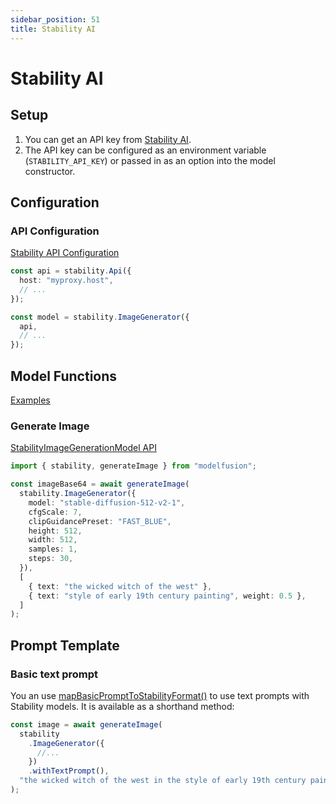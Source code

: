 ```yaml
---
sidebar_position: 51
title: Stability AI
---
```


# Stability AI

## Setup

1. You can get an API key from [Stability AI](https://platform.stability.ai/docs/getting-started/authentication).
1. The API key can be configured as an environment variable (`STABILITY_API_KEY`) or passed in as an option into the model constructor.

## Configuration

### API Configuration

[Stability API Configuration](/api/classes/StabilityApiConfiguration)

```ts
const api = stability.Api({
  host: "myproxy.host",
  // ...
});

const model = stability.ImageGenerator({
  api,
  // ...
});
```

## Model Functions

[Examples](https://github.com/lgrammel/modelfusion/tree/main/examples/basic/src/model-provider/stability)

### Generate Image

[StabilityImageGenerationModel API](/api/classes/StabilityImageGenerationModel)

```ts
import { stability, generateImage } from "modelfusion";

const imageBase64 = await generateImage(
  stability.ImageGenerator({
    model: "stable-diffusion-512-v2-1",
    cfgScale: 7,
    clipGuidancePreset: "FAST_BLUE",
    height: 512,
    width: 512,
    samples: 1,
    steps: 30,
  }),
  [
    { text: "the wicked witch of the west" },
    { text: "style of early 19th century painting", weight: 0.5 },
  ]
);
```

## Prompt Template

### Basic text prompt

You an use [mapBasicPromptToStabilityFormat()](/api/modules#mapbasicprompttostabilityformat) to use text prompts with Stability models. It is available as a shorthand method:

```ts
const image = await generateImage(
  stability
    .ImageGenerator({
      //...
    })
    .withTextPrompt(),
  "the wicked witch of the west in the style of early 19th century painting"
);
```
